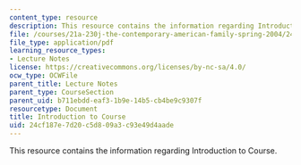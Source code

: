 ```yaml
---
content_type: resource
description: This resource contains the information regarding Introduction to Course.
file: /courses/21a-230j-the-contemporary-american-family-spring-2004/24cf187e7d20c5d809a3c93e49d4aade_MIT21A_230JS04_introtocours.pdf
file_type: application/pdf
learning_resource_types:
- Lecture Notes
license: https://creativecommons.org/licenses/by-nc-sa/4.0/
ocw_type: OCWFile
parent_title: Lecture Notes
parent_type: CourseSection
parent_uid: b711ebdd-eaf3-1b9e-14b5-cb4be9c9307f
resourcetype: Document
title: Introduction to Course
uid: 24cf187e-7d20-c5d8-09a3-c93e49d4aade
---
```

This resource contains the information regarding Introduction to Course.